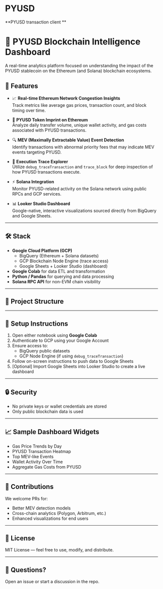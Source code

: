 # PYUSD
**PYUSD transaction client **
# 🧠 PYUSD Blockchain Intelligence Dashboard

A real-time analytics platform focused on understanding the impact of the PYUSD stablecoin on the Ethereum (and Solana) blockchain ecosystems.

## 🚀 Features

- 📈 **Real-time Ethereum Network Congestion Insights**  
  Track metrics like average gas prices, transaction count, and block timing over time.

- 💸 **PYUSD Token Imprint on Ethereum**  
  Analyze daily transfer volume, unique wallet activity, and gas costs associated with PYUSD transactions.

- 🔍 **MEV (Maximally Extractable Value) Event Detection**  
  Identify transactions with abnormal priority fees that may indicate MEV events targeting PYUSD.

- 🧪 **Execution Trace Explorer**  
  Utilize `debug_traceTransaction` and `trace_block` for deep inspection of how PYUSD transactions execute.

- ⚡ **Solana Integration**  
  Monitor PYUSD-related activity on the Solana network using public RPCs and GCP services.

- 📊 **Looker Studio Dashboard**  
  Google-native, interactive visualizations sourced directly from BigQuery and Google Sheets.

---

## 🛠️ Stack

- **Google Cloud Platform (GCP)**
  - BigQuery (Ethereum + Solana datasets)
  - GCP Blockchain Node Engine (trace access)
  - Google Sheets + Looker Studio (dashboard)
- **Google Colab** for data ETL and transformation
- **Python / Pandas** for querying and data processing
- **Solana RPC API** for non-EVM chain visibility

---

## 📂 Project Structure


---

## 📌 Setup Instructions

1. Open either notebook using **Google Colab**
2. Authenticate to GCP using your Google Account
3. Ensure access to:
   - BigQuery public datasets
   - GCP Node Engine (if using `debug_traceTransaction`)
4. Follow on-screen instructions to push data to Google Sheets
5. [Optional] Import Google Sheets into Looker Studio to create a live dashboard

---

## 🔒 Security

- No private keys or wallet credentials are stored
- Only public blockchain data is used

---

## 📈 Sample Dashboard Widgets

- Gas Price Trends by Day
- PYUSD Transaction Heatmap
- Top MEV-like Events
- Wallet Activity Over Time
- Aggregate Gas Costs from PYUSD

---

## 🤝 Contributions

We welcome PRs for:
- Better MEV detection models
- Cross-chain analytics (Polygon, Arbitrum, etc.)
- Enhanced visualizations for end users

---

## 📜 License

MIT License — feel free to use, modify, and distribute.

---

## 💬 Questions?

Open an issue or start a discussion in the repo.



